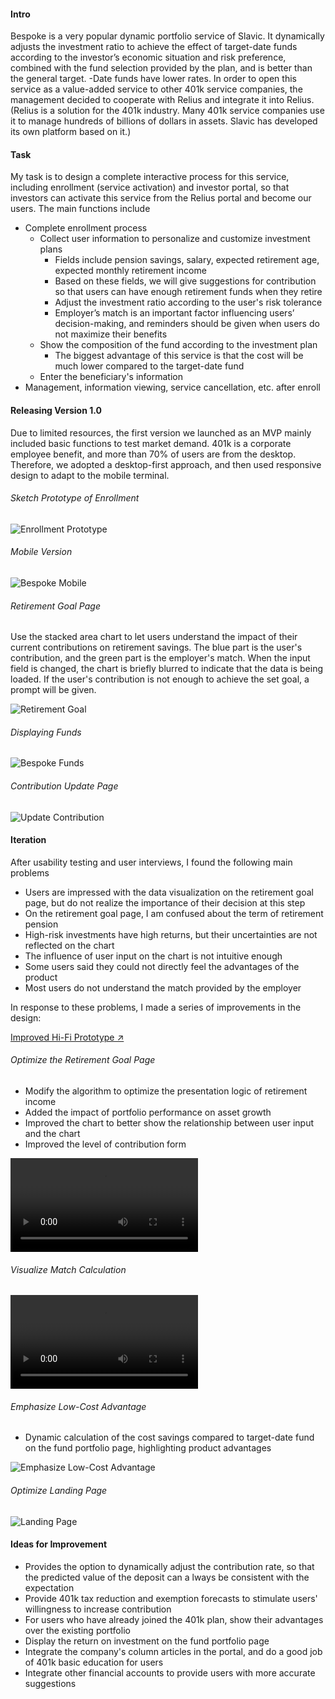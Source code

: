 #### Intro

Bespoke is a very popular dynamic portfolio service of Slavic. It dynamically adjusts the investment ratio to achieve the effect of target-date funds according to the investor’s economic situation and risk preference, combined with the fund selection provided by the plan, and is better than the general target. -Date funds have lower rates. In order to open this service as a value-added service to other 401k service companies, the management decided to cooperate with Relius and integrate it into Relius. (Relius is a solution for the 401k industry. Many 401k service companies use it to manage hundreds of billions of dollars in assets. Slavic has developed its own platform based on it.)

#### Task

My task is to design a complete interactive process for this service, including enrollment (service activation) and investor portal, so that investors can activate this service from the Relius portal and become our users. The main functions include

- Complete enrollment process
  - Collect user information to personalize and customize investment plans
    - Fields include pension savings, salary, expected retirement age, expected monthly retirement income
    - Based on these fields, we will give suggestions for contribution so that users can have enough retirement funds when they retire
    - Adjust the investment ratio according to the user's risk tolerance
    - Employer’s match is an important factor influencing users’ decision-making, and reminders should be given when users do not maximize their benefits
  - Show the composition of the fund according to the investment plan
    - The biggest advantage of this service is that the cost will be much lower compared to the target-date fund
  - Enter the beneficiary's information
- Management, information viewing, service cancellation, etc. after enroll

#### Releasing Version 1.0

Due to limited resources, the first version we launched as an MVP mainly included basic functions to test market demand. 401k is a corporate employee benefit, and more than 70% of users are from the desktop. Therefore, we adopted a desktop-first approach, and then used responsive design to adapt to the mobile terminal.

###### Sketch Prototype of Enrollment

![Enrollment Prototype](./assets/img/bespoke/bespoke-sketch.png)

###### Mobile Version

![Bespoke Mobile](./assets/img/bespoke/bespoke-mobile.png)

###### Retirement Goal Page

Use the stacked area chart to let users understand the impact of their current contributions on retirement savings. The blue part is the user's contribution, and the green part is the employer's match. When the input field is changed, the chart is briefly blurred to indicate that the data is being loaded. If the user's contribution is not enough to achieve the set goal, a prompt will be given.

![Retirement Goal](./assets/img/bespoke/retirement-goal.gif)

###### Displaying Funds

![Bespoke Funds](./assets/img/bespoke/bespoke-funds.png)

###### Contribution Update Page

![Update Contribution](./assets/img/bespoke/update-contribution.png)

#### Iteration

After usability testing and user interviews, I found the following main problems
- Users are impressed with the data visualization on the retirement goal page, but do not realize the importance of their decision at this step
- On the retirement goal page, I am confused about the term of retirement pension
- High-risk investments have high returns, but their uncertainties are not reflected on the chart
- The influence of user input on the chart is not intuitive enough
- Some users said they could not directly feel the advantages of the product
- Most users do not understand the match provided by the employer

In response to these problems, I made a series of improvements in the design:

[Improved Hi-Fi Prototype ↗️](https://www.sketch.com/s/ee6e54ee-5b05-4d8f-bc07-60bcfe53acb7/a/GmqJzME/play)

###### Optimize the Retirement Goal Page

- Modify the algorithm to optimize the presentation logic of retirement income
- Added the impact of portfolio performance on asset growth
- Improved the chart to better show the relationship between user input and the chart
- Improved the level of contribution form

<div class="video-wrapper">
  <video controls>
    <source src="./assets/img/bespoke/bespoke-prototype-chart.mp4" type="video/mp4">
  </video>
</div>

###### Visualize Match Calculation

<div class="video-wrapper">
  <video controls>
    <source src="./assets/img/bespoke/bespoke-prototype-contribution.mp4" type="video/mp4">
  </video>
</div>

###### Emphasize Low-Cost Advantage
- Dynamic calculation of the cost savings compared to target-date fund on the fund portfolio page, highlighting product advantages

![Emphasize Low-Cost Advantage](./assets/img/bespoke/bespoke-fees.png)

###### Optimize Landing Page

![Landing Page](./assets/img/bespoke/bespoke-landing-compare.jpg)

#### Ideas for Improvement

- Provides the option to dynamically adjust the contribution rate, so that the predicted value of the deposit can a lways be consistent with the expectation
- Provide 401k tax reduction and exemption forecasts to stimulate users' willingness to increase contribution
- For users who have already joined the 401k plan, show their advantages over the existing portfolio
- Display the return on investment on the fund portfolio page
- Integrate the company's column articles in the portal, and do a good job of 401k basic education for users
- Integrate other financial accounts to provide users with more accurate suggestions